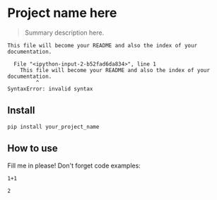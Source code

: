 # Project name here
> Summary description here.


```
This file will become your README and also the index of your documentation.
```


      File "<ipython-input-2-b52fad6da834>", line 1
        This file will become your README and also the index of your documentation.
             ^
    SyntaxError: invalid syntax



## Install

`pip install your_project_name`

## How to use

Fill me in please! Don't forget code examples:

```
1+1
```




    2


